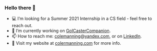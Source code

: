 ### Hello there 👋


- 💻 I’m looking for a Summer 2021 Internship in a CS field - feel free to reach out.
- 🔭 I’m currently working on [GoICasterCompanion](https://github.com/RVRX/GoICasterCompanion/).
- 📫 How to reach me: colemanning@yandex.com, or on [LinkedIn](https://www.linkedin.com/in/colemanning/).
- 👤 Visit my website at [colermanning.com](https://colermanning.com/) for more info.
